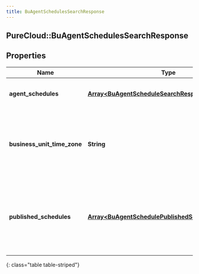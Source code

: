 ```yaml
---
title: BuAgentSchedulesSearchResponse
---
```

## PureCloud::BuAgentSchedulesSearchResponse

## Properties

|Name | Type | Description | Notes|
|------------ | ------------- | ------------- | -------------|
| **agent_schedules** | [**Array&lt;BuAgentScheduleSearchResponse&gt;**](BuAgentScheduleSearchResponse.html) | The requested agent schedules | [optional] |
| **business_unit_time_zone** | **String** | The time zone configured for the business unit to which this schedule applies | [optional] |
| **published_schedules** | [**Array&lt;BuAgentSchedulePublishedScheduleReference&gt;**](BuAgentSchedulePublishedScheduleReference.html) | References to all published week schedules overlapping the start/end date query parameters | [optional] |
{: class="table table-striped"}


